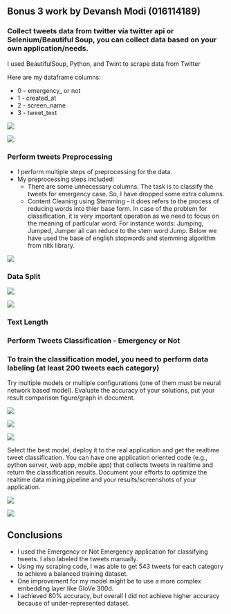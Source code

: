 ## Bonus 3 work by Devansh Modi (016114189)

### Collect tweets data from twitter via twitter api or Selenium/Beautiful Soup, you can collect data based on your own application/needs.

I used BeautifulSoup, Python, and Twint to scrape data from Twitter 

Here are my dataframe columns:

- 0 -  emergency_ or not				
- 1 - created_at
- 2 - screen_name
- 3 - tweet_text

<p><img src="./images/scraping.png"> </p>

<p><img src="./images/scraping2.png"> </p>

### Perform tweets Preprocessing

- I perform multiple steps of preprocessing for the data.
- My preprocessing steps included:
  - There are some unnecessary columns. The task is to classify the tweets for emergency case. 
    So, I have dropped some extra columns.
  - Content Cleaning using Stemming - it does refers to the process of reducing words 
    into thier base form. In case of the problem for classification, it is very important 
    operation as we need to focus on the meaning of particular word. For instance words: Jumping, 
    Jumped, Jumper all can reduce to the stem word Jump. Below we have used the base of english 
    stopwords and stemming algorithm from nltk library.

<p><img src="./images/drop.png"> </p>

### Data Split

<p><img src="./images/imbalance.png"> </p>

<p><img src="./images/balance.png"> </p>

### Text Length


### Perform Tweets Classification - Emergency or Not

### To train the classification model, you need to perform data labeling (at least 200 tweets each category)
Try multiple models or multiple configurations (one of them must be neural network based model). Evaluate the accuracy of your solutions, put your result comparison figure/graph in document.

<p><img src="./images/review.png"> </p>

<p><img src="./images/df.png"> </p>

<p><img src="./images/emergency.png"> </p>


Select the best model, deploy it to the real application and get the realtime tweet classification. You can have one application oriented code (e.g., python server, web app, mobile app) that collects tweets in realtime and return the classification results. Document your efforts to optimize the realtime data mining pipeline and your results/screenshots of your application.

<p><img src="./images/model.png"> </p>

<p><img src="./images/pythonserver.png"> </p>


## Conclusions

- I used the Emergency or Not Emergency application for classifying tweets. I also labeled the tweets manually.
- Using my scraping code, I was able to get 543 tweets for each category to achieve a balanced training dataset.
- One improvement for my model might be to use a more complex embedding layer like GloVe 300d.
- I achieved 80% accuracy, but overall I did not achieve higher accuracy because of under-represented dataset.
